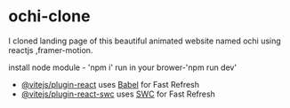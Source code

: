 # ochi-clone 

I cloned landing page of this beautiful animated website named ochi using reactjs ,framer-motion.

install node module - 'npm i'
run in your brower-'npm run dev'

- [@vitejs/plugin-react](https://github.com/vitejs/vite-plugin-react/blob/main/packages/plugin-react/README.md) uses [Babel](https://babeljs.io/) for Fast Refresh
- [@vitejs/plugin-react-swc](https://github.com/vitejs/vite-plugin-react-swc) uses [SWC](https://swc.rs/) for Fast Refresh
